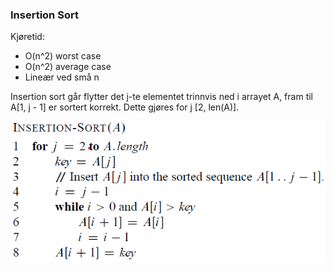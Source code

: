 ### Insertion Sort
Kjøretid:
- O(n^2) worst case
- O(n^2) average case
- Lineær ved små n

Insertion sort går flytter det j-te elementet trinnvis ned i arrayet A, fram til A\[1, j - 1] er sortert korrekt.
Dette gjøres for j \[2, len(A)].

![Insertion Sort](bilder/InsertionSort.png)
